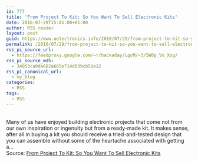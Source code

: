 ```yaml
---
id: 777
title: 'From Project To Kit: So You Want To Sell Electronic Kits'
date: 2016-07-29T15:01:00+01:00
author: RSS reader
layout: post
guid: https://www.uelectronics.info/2016/07/29/from-project-to-kit-so-you-want-to-sell-electronic-kits/
permalink: /2016/07/29/from-project-to-kit-so-you-want-to-sell-electronic-kits/
rss_pi_source_url:
  - https://feedproxy.google.com/~r/hackaday/LgoM/~3/5W0p_Vo_Xog/
rss_pi_source_md5:
  - 34053ca0da682a665e714d039cb51e12
rss_pi_canonical_url:
  - my_blog
categories:
  - RSS
tags:
  - RSS
---
```

&#013;  
Many of us have enjoyed building electronic projects that come not from our own inspiration or ingenuity but from a ready-made kit. It makes sense, after all in buying a kit you should receive a tried-and-tested design that you can assemble without some of the heartache associated with getting a…&#013;  
Source: <a href="https://feedproxy.google.com/~r/hackaday/LgoM/~3/5W0p_Vo_Xog/" target="_blank">From Project To Kit: So You Want To Sell Electronic Kits</a>